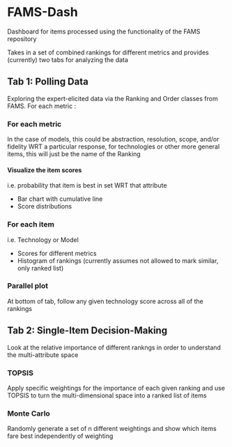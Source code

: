 # FAMS-Dash
Dashboard for items processed using the functionality of the FAMS repository

Takes in a set of combined rankings for different metrics and provides (currently) two tabs for analyzing the data

## Tab 1: Polling Data
Exploring the expert-elicited data via the Ranking and Order classes from FAMS. For each metric :

### For each metric
In the case of models, this could be abstraction, resolution, scope, and/or fidelity WRT a particular response, for technologies or other more general items, this will just be the name of the Ranking

#### Visualize the item scores
i.e. probability that item is best in set WRT that attribute
- Bar chart with cumulative line
- Score distributions

### For each item
i.e. Technology or Model
- Scores for different metrics
- Histogram of rankings (currently assumes not allowed to mark similar, only ranked list)

### Parallel plot
At bottom of tab, follow any given technology score across all of the rankings

## Tab 2: Single-Item Decision-Making
Look at the relative importance of different rankngs in order to understand the multi-attribute space

### TOPSIS
Apply specific weightings for the importance of each given ranking and use TOPSIS to turn the multi-dimensional space into a ranked list of items

### Monte Carlo
Randomly generate a set of n different weightings and show which items fare best independently of weighting
